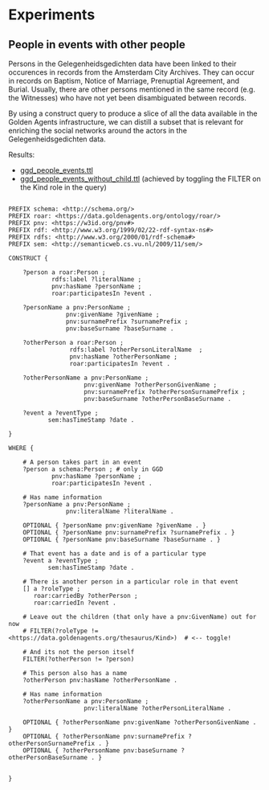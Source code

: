 # Experiments

## People in events with other people

Persons in the Gelegenheidsgedichten data have been linked to their occurences in records from the Amsterdam City Archives. They can occur in records on Baptism, Notice of Marriage, Prenuptial Agreement, and Burial. Usually, there are other persons mentioned in the same record (e.g. the Witnesses) who have not yet been disambiguated between records. 

By using a construct query to produce a slice of all the data available in the Golden Agents infrastructure, we can distill a subset that is relevant for enriching the social networks around the actors in the Gelegenheidsgedichten data. 

Results: 
* [ggd_people_events.ttl](ggd_people_events.ttl)
* [ggd_people_events_without_child.ttl](ggd_people_events_without_child.ttl) (achieved by toggling the FILTER on the Kind role in the query)

```sparql

PREFIX schema: <http://schema.org/>
PREFIX roar: <https://data.goldenagents.org/ontology/roar/>
PREFIX pnv: <https://w3id.org/pnv#>
PREFIX rdf: <http://www.w3.org/1999/02/22-rdf-syntax-ns#>
PREFIX rdfs: <http://www.w3.org/2000/01/rdf-schema#>
PREFIX sem: <http://semanticweb.cs.vu.nl/2009/11/sem/>

CONSTRUCT {
    
    ?person a roar:Person ;
            rdfs:label ?literalName ;
            pnv:hasName ?personName ;
            roar:participatesIn ?event .
    
    ?personName a pnv:PersonName ;
                pnv:givenName ?givenName ;
                pnv:surnamePrefix ?surnamePrefix ;
                pnv:baseSurname ?baseSurname .
    
    ?otherPerson a roar:Person ;
                 rdfs:label ?otherPersonLiteralName  ;
                 pnv:hasName ?otherPersonName ; 
                 roar:participatesIn ?event .    
    
    ?otherPersonName a pnv:PersonName ;
                     pnv:givenName ?otherPersonGivenName ;
                     pnv:surnamePrefix ?otherPersonSurnamePrefix ;
                     pnv:baseSurname ?otherPersonBaseSurname .
    
    ?event a ?eventType ;
           sem:hasTimeStamp ?date .
    
}

WHERE {
    
    # A person takes part in an event
    ?person a schema:Person ; # only in GGD
            pnv:hasName ?personName ;
    	    roar:participatesIn ?event .
    
    # Has name information
    ?personName a pnv:PersonName ;
                pnv:literalName ?literalName .
    
    OPTIONAL { ?personName pnv:givenName ?givenName . }
    OPTIONAL { ?personName pnv:surnamePrefix ?surnamePrefix . }
    OPTIONAL { ?personName pnv:baseSurname ?baseSurname . }
    
    # That event has a date and is of a particular type
    ?event a ?eventType ;
           sem:hasTimeStamp ?date .
 
    # There is another person in a particular role in that event
    [] a ?roleType ;
       roar:carriedBy ?otherPerson ;
       roar:carriedIn ?event .

    # Leave out the children (that only have a pnv:GivenName) out for now
    # FILTER(?roleType != <https://data.goldenagents.org/thesaurus/Kind>)  # <-- toggle!
    
    # And its not the person itself
    FILTER(?otherPerson != ?person)
    
    # This person also has a name
    ?otherPerson pnv:hasName ?otherPersonName .
    
    # Has name information
    ?otherPersonName a pnv:PersonName ;
                     pnv:literalName ?otherPersonLiteralName .
    
    OPTIONAL { ?otherPersonName pnv:givenName ?otherPersonGivenName . }
    OPTIONAL { ?otherPersonName pnv:surnamePrefix ?otherPersonSurnamePrefix . }
    OPTIONAL { ?otherPersonName pnv:baseSurname ?otherPersonBaseSurname . }
   
    
}

```